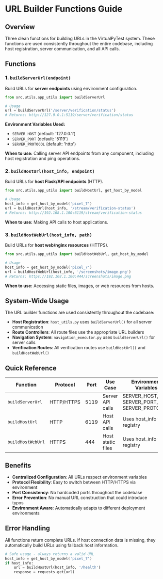 # URL Builder Functions Guide

## Overview

Three clean functions for building URLs in the VirtualPyTest system. These functions are used consistently throughout the entire codebase, including host registration, server communication, and all API calls.

## Functions

### 1. `buildServerUrl(endpoint)`

Build URLs for **server endpoints** using environment configuration.

```python
from src.utils.app_utils import buildServerUrl

# Usage
url = buildServerUrl('/server/verification/status')
# Returns: http://127.0.0.1:5119/server/verification/status
```

**Environment Variables Used:**
- `SERVER_HOST` (default: '127.0.0.1')
- `SERVER_PORT` (default: '5119') 
- `SERVER_PROTOCOL` (default: 'http')

**When to use:** Calling server API endpoints from any component, including host registration and ping operations.

### 2. `buildHostUrl(host_info, endpoint)`

Build URLs for **host Flask/API endpoints** (HTTP).

```python
from src.utils.app_utils import buildHostUrl, get_host_by_model

# Usage
host_info = get_host_by_model('pixel_7')
url = buildHostUrl(host_info, '/stream/verification-status')
# Returns: http://192.168.1.100:6119/stream/verification-status
```

**When to use:** Making API calls to host applications.

### 3. `buildHostWebUrl(host_info, path)`

Build URLs for **host web/nginx resources** (HTTPS).

```python
from src.utils.app_utils import buildHostWebUrl, get_host_by_model

# Usage
host_info = get_host_by_model('pixel_7')
url = buildHostWebUrl(host_info, '/screenshots/image.png')
# Returns: https://192.168.1.100:444/screenshots/image.png
```

**When to use:** Accessing static files, images, or web resources from hosts.

## System-Wide Usage

The URL builder functions are used consistently throughout the codebase:

- **Host Registration**: `host_utils.py` uses `buildServerUrl()` for all server communication
- **Route Controllers**: All route files use the appropriate URL builders
- **Navigation System**: `navigation_executor.py` uses `buildServerUrl()` for server calls
- **Verification Routes**: All verification routes use `buildHostUrl()` and `buildHostWebUrl()`

## Quick Reference

| Function | Protocol | Port | Use Case | Environment Variables |
|----------|----------|------|----------|----------------------|
| `buildServerUrl` | HTTP/HTTPS | 5119 | Server API calls | SERVER_HOST, SERVER_PORT, SERVER_PROTOCOL |
| `buildHostUrl` | HTTP | 6119 | Host API calls | Uses host_info from registry |
| `buildHostWebUrl` | HTTPS | 444 | Host static files | Uses host_info from registry |

## Benefits

- **Centralized Configuration**: All URLs respect environment variables
- **Protocol Flexibility**: Easy to switch between HTTP/HTTPS via environment
- **Port Consistency**: No hardcoded ports throughout the codebase
- **Error Prevention**: No manual URL construction that could introduce typos
- **Environment Aware**: Automatically adapts to different deployment environments

## Error Handling

All functions return complete URLs. If host connection data is missing, they automatically build URLs using fallback host information.

```python
# Safe usage - always returns a valid URL
host_info = get_host_by_model('pixel_7')
if host_info:
    url = buildHostUrl(host_info, '/health')
    response = requests.get(url)
``` 